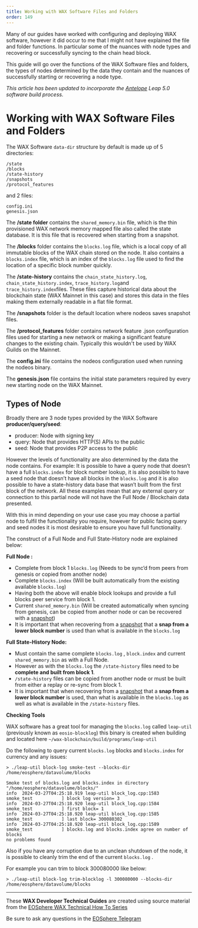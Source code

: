 ```yaml
---
title: Working with WAX Software Files and Folders
order: 149
---
```


Many of our guides have worked with configuring and deploying WAX software, however it did occur to me that I might not have explained the file and folder functions. In particular some of the nuances with node types and recovering or successfully syncing to the chain head block.

This guide will go over the functions of the WAX Software files and folders, the types of nodes determined by the data they contain and the nuances of successfully starting or recovering a node type.

_This article has been updated to incorporate the_ [_Antelope_](https://antelope.io/) _Leap 5.0 software build process._

# Working with WAX Software Files and Folders

The WAX Software  `data-dir`  structure by default is made up of 5 directories:

```
/state  
/blocks   
/state-history   
/snapshots  
/protocol_features
```

and 2 files:

```
config.ini  
genesis.json
```

The **/state folder** contains the  `shared_memory.bin`  file, which is the thin provisioned WAX network memory mapped file also called the state database. It is this file that is recovered when starting from a snapshot.

The  **/blocks**  folder contains the  `blocks.log`  file, which is a local copy of all immutable blocks of the WAX chain stored on the node. It also contains a  `blocks.index`  file, which is an index of the `blocks.log` file used to find the location of a specific block number quickly.

The  **/state-history**  contains the  `chain_state_history.log`,  `chain_state_history.index`,  `trace_history.log`and  `trace_history.index`files. These files capture historical data about the blockchain state (WAX Mainnet in this case) and stores this data in the files making them externally readable in a flat file format.

The  **/snapshots**  folder is the default location where nodeos saves snapshot files.

The **/protocol_features**  folder contains network feature .json configuration files used for starting a new network or making a significant feature changes to the existing chain. Typically this wouldn't be used by WAX Guilds on the Mainnet.

The  **config.ini**  file contains the nodeos configuration used when running the nodeos binary.

The  **genesis.json**  file contains the initial state parameters required by every new starting node on the WAX Mainnet.

## Types of Node

Broadly there are 3 node types provided by the WAX Software  **producer/query/seed**:

-   producer: Node with signing key
-   query: Node that provides HTTP(S) APIs to the public
-   seed: Node that provides P2P access to the public

However the levels of functionality are also determined by the data the node contains. For example: It is possible to have a query node that doesn’t have a full  `blocks.index`  for block number lookup, it is also possible to have a seed node that doesn’t have all blocks in the  `blocks.log`  and it is also possible to have a state-history data base that wasn’t built from the first block of the network. All these examples mean that any external query or connection to this partial node will not have the Full Node / Blockchain data presented.

With this in mind depending on your use case you may choose a partial node to fulfil the functionality you require, however for public facing query and seed nodes it is most desirable to ensure you have full functionality.

The construct of a Full Node and Full State-History node are explained below:

**Full Node :**

-   Complete from block 1  `blocks.log`  (Needs to be sync’d from peers from genesis or copied from another node)
-   Complete  `blocks.index`  (Will be built automatically from the existing available  `blocks.log`)
-   Having both the above will enable block lookups and provide a full blocks peer service from block 1.
-   Current  `shared_memory.bin`  (Will be created automatically when syncing from genesis, can be copied from another node or can be recovered with a  [snapshot](https://link.medium.com/YZXqTwk5Gmb))
-   It is important that when recovering from a  [snapshot](https://link.medium.com/YZXqTwk5Gmb)  that a  **snap from a lower block number**  is used than what is available in the  `blocks.log`

**Full State-History Node:**

-   Must contain the same complete  `blocks.log`  ,  `block.index`  and current  `shared_memory.bin`  as with a Full Node.
-   However as with the  `blocks.log`  the  `/state-history`  files need to be  **complete and built from block 1**.
-   `/state-history`  files can be copied from another node or must be built from either a replay or re-sync from block 1.
-   It is important that when recovering from a  [snapshot](https://link.medium.com/YZXqTwk5Gmb)  that a  **snap from a lower block number**  is used, than what is available in the  `blocks.log`  as well as what is available in the  `/state-history`  files.

**Checking Tools**

WAX software has a great tool for managing the ```blocks.log``` called ```leap-util``` (previously known as ```eosio-blocklog```) this binary is created when building and located here ```~/wax-blockchain/build/programs/leap-util```

Do the following to query current  `blocks.log`  blocks and  `blocks.index`  for currency and any issues:

```
> ./leap-util block-log smoke-test --blocks-dir /home/eosphere/datavolume/blocks

Smoke test of blocks.log and blocks.index in directory "/home/eosphere/datavolume/blocks/"
info  2024-03-27T04:25:18.919 leap-util block_log.cpp:1583            smoke_test           ] block log version= 3
info  2024-03-27T04:25:18.920 leap-util block_log.cpp:1584            smoke_test           ] first block= 1
info  2024-03-27T04:25:18.920 leap-util block_log.cpp:1585            smoke_test           ] last block= 300080302
info  2024-03-27T04:25:18.920 leap-util block_log.cpp:1589            smoke_test           ] blocks.log and blocks.index agree on number of blocks
no problems found
```

Also if you have any corruption due to an unclean shutdown of the node, it is possible to cleanly trim the end of the current  `blocks.log`  .

For example you can trim to block 300080000 like below:

```
> ./leap-util block-log trim-blocklog -l 300080000 --blocks-dir /home/eosphere/datavolume/blocks
```

---

These **WAX Developer Technical Guides** are created using source material from the [EOSphere WAX Technical How To Series](https://medium.com/eosphere/wax-technical-how-to/home)

Be sure to ask any questions in the  [EOSphere Telegram](https://t.me/eosphere_io)
